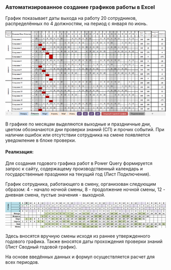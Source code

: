 ### Автоматизированное создание графиков работы в Excel
График показывает даты выхода на работу 20 сотрудников, распределённых по 4 должностям, на период с января по июнь.

<img src="https://github.com/SteppyN/work_schedule_in_excel/blob/main/schedule.png">

В графике по месяцам выделяются выходные и праздничные дни, цветом обозначаются дни проверки знаний (СП) и прочих событий. При наличии ошибок или отсутствии сотрудника на смене появляется уведомление в блоке проверки.

#### Реализация:

Для создания годового графика работ в Power Query формируется запрос к сайту, содержащему производственный календарь и государственные праздники на текущий год (Лист Подключения).

График сотрудника, работающего в смену, организован следующим образом: 4 - начало ночной смены, 8 - продолжение ночной смены, 12 - дневная смена, пустые значения - выходной. 


<img src="https://github.com/SteppyN/work_schedule_in_excel/blob/main/sample.png">

Здесь вносятся вручную смены исходя из раннее утвержденного годового графика. Также вносятся даты прохождения проверки знаний (Лист Сводный годовой график).

На основе введённых данных и формул осуществляется расчет для всех периодов.
